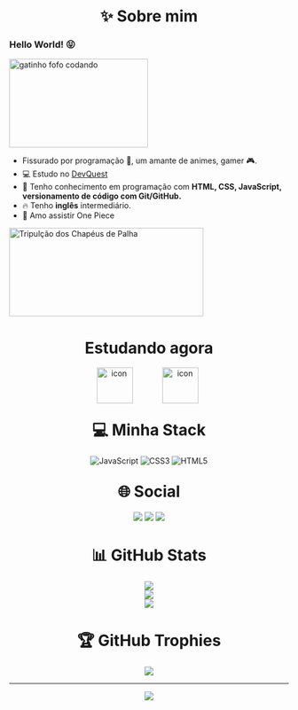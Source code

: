 <h1 align="center"> ✨ Sobre mim</h1>
<h3>Hello World! 😝</h3>
<img style="width:250px; height:160px;" src="https://campuscode-site.s3-sa-east-1.amazonaws.com/newsletter/kitten_laptop.gif" alt="gatinho fofo codando">
<ul>
<li> Fissurado por programação 👾, um amante de animes, gamer 🎮.</li>
<li> 💻 Estudo no <a href="https://www.instagram.com/devemdobro/" target="_blank">DevQuest</a></li>
<li>🚀 Tenho conhecimento em programação com <strong>HTML, CSS, JavaScript, versionamento de código com Git/GitHub.</strong></li>
<li>🔥 Tenho <strong>inglês</strong> intermediário.</li> 
<li>💖 Amo assistir One Piece</li>
</ul>

<img style="width:350px; height:160px;" src="https://www.gifcen.com/wp-content/uploads/2023/02/one-piece-gif-17.gif" alt="Tripulção dos Chapéus de Palha">

<h1 align="center">Estudando agora</h1>
<div align="center" >
 <img src="https://techstack-generator.vercel.app/js-icon.svg" alt="icon" width="65" style="width: 65px; height: 65px; margin-right: 50px; margin-bottom: 0px;" />
 <img src="https://techstack-generator.vercel.app/github-icon.svg" alt="icon" width="65" style="width: 65px; height: 65px; margin-right:5px; margin-bottom: 0px;" />
 
<h1 style="margin-top:25px;"> 💻 Minha Stack</h1>

![JavaScript](https://img.shields.io/badge/javascript-%23323330.svg?style=for-the-badge&logo=javascript&logoColor=%23F7DF1E) ![CSS3](https://img.shields.io/badge/css3-%231572B6.svg?style=for-the-badge&logo=css3&logoColor=white) ![HTML5](https://img.shields.io/badge/html5-%23E34F26.svg?style=for-the-badge&logo=html5&logoColor=white)

<h1 style="margin-top:30px;">🌐 Social</h1>

<a href="https://www.linkedin.com/in/thiago-da-silva-alves/" target="_blank"><img src="https://img.shields.io/badge/-LinkedIn-%230077B5?style=for-the-badge&logo=linkedin&logoColor=white" target="_blank"></a> 
<a href="https://instagram.com/_thiagosatsato?igshid=NzZlODBkYWE4Ng==" target="_blank"><img src="https://img.shields.io/badge/-Instagram-%23E4405F?style=for-the-badge&logo=instagram&logoColor=white" target="_blank"></a>
 <a href = "https://thiagodevprofissional@gmail.com
"><img src="https://img.shields.io/badge/-Gmail-%23333?style=for-the-badge&logo=gmail&logoColor=white" target="_blank"></a>

<h1> 📊 GitHub Stats</h1>

![](https://github-readme-stats.vercel.app/api?username=thiagoSilvaAlves&theme=radical&hide_border=false&include_all_commits=false&count_private=false)<br/>
![](https://github-readme-streak-stats.herokuapp.com/?user=thiagoSilvaAlves&theme=radical&hide_border=false)<br/>
![](https://github-readme-stats.vercel.app/api/top-langs/?username=thiagoSilvaAlves&theme=radical&hide_border=false&include_all_commits=false&count_private=false&layout=compact)

<h1>🏆 GitHub Trophies</h1>

![](https://github-profile-trophy.vercel.app/?username=thiagoSilvaAlves&theme=radical&no-frame=false&no-bg=false&margin-w=4)

---

[![](https://visitcount.itsvg.in/api?id=thiagoSilvaAlves&icon=2&color=11)](https://visitcount.itsvg.in)

<!-- Proudly created with GPRM ( https://gprm.itsvg.in ) -->
